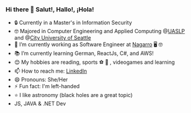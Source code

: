 ### Hi there 👋  Salut!, Hallo!, ¡Hola! 

- 🔒 Currently in a Master's in Information Security
- 🤓 Majored in Computer Engineering and Applied Computing @[UASLP](http://www.uaslp.mx/) and @[City University of Seattle](https://www.cityu.edu/)
- 🔭 I’m currently working as Software Engineer at [Nagarro](https://www.nagarro.com/en) 🖥 🤓
- 📚 I’m currently learning German, ReactJs, C#, and AWS!
- 😊 My hobbies are reading, sports ⚽️ 🏀 , videogames and learning
- 📫 How to reach me: [LinkedIn](https://www.linkedin.com/in/mayra-lucero-garc%C3%ADa-ram%C3%ADrez-885352121/)
- 😄 Pronouns: She/Her
- ⚡ Fun fact: I'm left-handed
-  ⭐️  I like astronomy (black holes are a great topic) 
-  JS, JAVA & .NET Dev
<!--
**mayralgr/mayralgr** is a ✨ _special_ ✨ repository because its `README.md` (this file) appears on your GitHub profile.

Here are some ideas to get you started:

- 🔭 I’m currently working on ...
- 🌱 I’m currently learning ...
- 👯 I’m looking to collaborate on ...
- 🤔 I’m looking for help with ...
- 💬 Ask me about ...
- 📫 How to reach me: ...
- 😄 Pronouns: ...
- ⚡ Fun fact: ...
-->
